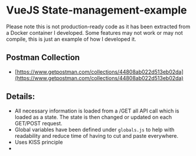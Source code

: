 # VueJS State-management-example
Please note this is not production-ready code as it has been extracted from a Docker container I developed. Some features may not work or may not compile, this is just an example of how I developed it. 

## Postman Collection
-   [https://www.getpostman.com/collections/44808ab022d513eb02da](https://www.getpostman.com/collections/44808ab022d513eb02da)

## Details: 
* All necessary information is loaded from a /GET all API call which is loaded as a state. The state is then changed or updated on each GET/POST request.
* Global variables have been defined under `globals.js` to help with readability and reduce time of having to cut and paste everywhere.
* Uses KISS principle 
* 
